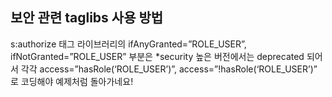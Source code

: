 ## 보안 관련 taglibs 사용 방법

s:authorize 태그 라이브러리의 ifAnyGranted=”ROLE_USER”, ifNotGranted=”ROLE_USER” 부분은
*security 높은 버전에서는 deprecated 되어서 각각 access=”hasRole(‘ROLE_USER’)”, access=”!hasRole(‘ROLE_USER’)” 로 코딩해야 예제처럼 돌아가네요!
